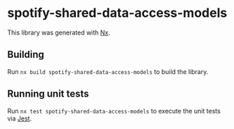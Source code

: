 # spotify-shared-data-access-models

This library was generated with [Nx](https://nx.dev).

## Building

Run `nx build spotify-shared-data-access-models` to build the library.

## Running unit tests

Run `nx test spotify-shared-data-access-models` to execute the unit tests via [Jest](https://jestjs.io).
